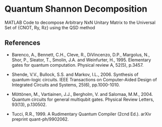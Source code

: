 # Quantum Shannon Decomposition

MATLAB Code to decompose Arbitrary NxN Unitary Matrix to the Universal Set of {CNOT, Ry, Rz} using the QSD method

## References

* Barenco, A., Bennett, C.H., Cleve, R., DiVincenzo, D.P., Margolus, N., Shor, P., Sleator, T., Smolin, J.A. and Weinfurter, H., 1995. Elementary gates for quantum computation. Physical review A, 52(5), p.3457.

* Shende, V.V., Bullock, S.S. and Markov, I.L., 2006. Synthesis of quantum-logic circuits. IEEE Transactions on Computer-Aided Design of Integrated Circuits and Systems, 25(6), pp.1000-1010.

* Möttönen, M., Vartiainen, J.J., Bergholm, V. and Salomaa, M.M., 2004. Quantum circuits for general multiqubit gates. Physical Review Letters, 93(13), p.130502.

* Tucci, R.R., 1999. A Rudimentary Quantum Compiler (2cnd Ed.). arXiv preprint quant-ph/9902062.